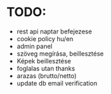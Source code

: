# TODO:
* rest api naptar befejezese
* cookie policy hu/en
* admin panel
* szöveg megírása, beillesztése
* Képek beillesztése
* foglalas utan thanks
* arazas (brutto/netto)
* update db email verification
